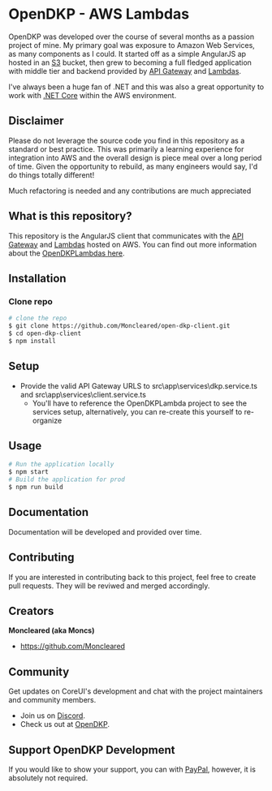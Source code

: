 # OpenDKP - AWS Lambdas

OpenDKP was developed over the course of several months as a passion project of mine. My primary goal was exposure to Amazon Web Services, as many components as I could. It started off as a simple AngularJS ap hosted in an [S3](https://aws.amazon.com/s3/) bucket, then grew to becoming a full fledged application with middle tier and backend provided by [API Gateway](https://aws.amazon.com/api-gateway/) and [Lambdas](https://aws.amazon.com/lambda/). 

I've always been a huge fan of .NET and this was also a great opportunity to work with [.NET Core](https://docs.microsoft.com/en-us/dotnet/core/) within the AWS environment.

## Disclaimer
Please do not leverage the source code you find in this repository as a standard or best practice. This was primarily a learning experience for integration into AWS and the overall design is piece meal over a long period of time. Given the opportunity to rebuild, as many engineers would say, I'd do things totally different!

Much refactoring is needed and any contributions are much appreciated

## What is this repository?
This repository is the AngularJS client that communicates with the [API Gateway](https://aws.amazon.com/api-gateway/) and [Lambdas](https://aws.amazon.com/lambda/) hosted on AWS. You can find out more information about the [OpenDKPLambdas here](https://github.com/Moncleared/OpenDKPLambdas).

## Installation

### Clone repo

``` bash
# clone the repo
$ git clone https://github.com/Moncleared/open-dkp-client.git
$ cd open-dkp-client
$ npm install
```

## Setup
* Provide the valid API Gateway URLS to src\app\services\dkp.service.ts and src\app\services\client.service.ts
	* You'll have to reference the OpenDKPLambda project to see the services setup, alternatively, you can re-create this yourself to re-organize

## Usage
``` bash
# Run the application locally
$ npm start
# Build the application for prod
$ npm run build
```
## Documentation
Documentation will be developed and provided over time.

## Contributing

If you are interested in contributing back to this project, feel free to create pull requests. They will be reviwed and merged accordingly.

## Creators

**Moncleared (aka Moncs)**

* <https://github.com/Moncleared>

## Community

Get updates on CoreUI's development and chat with the project maintainers and community members.

- Join us on [Discord](https://discord.gg/WguFyYJ).
- Check us out at [OpenDKP](http://opendkp.com/).

## Support OpenDKP Development

If you would like to show your support, you can with  [PayPal](https://www.paypal.com/cgi-bin/webscr?cmd=_s-xclick&hosted_button_id=2R3B5A3LJ5LBC&source=url), however, it is absolutely not required.